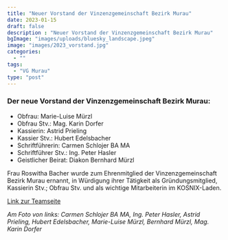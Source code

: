 ```yaml
---
title: "Neuer Vorstand der Vinzenzgemeinschaft Bezirk Murau"
date: 2023-01-15
draft: false
description : "Neuer Vorstand der Vinzenzgemeinschaft Bezirk Murau"
bgImage: "images/uploads/bluesky_landscape.jpeg"
image: "images/2023_vorstand.jpg"
categories: 
  - ""
tags:
  - "VG Murau"
type: "post"
---
```


 <!--more-->
### Der neue Vorstand der Vinzenzgemeinschaft Bezirk Murau:
- Obfrau: Marie-Luise Mürzl
- Obfrau Stv.: Mag. Karin Dorfer
- Kassierin: Astrid Prieling
- Kassier Stv.: Hubert Edelsbacher
- Schriftführerin: Carmen Schlojer BA MA
- Schriftführer Stv.: Ing. Peter Hasler
- Geistlicher Beirat: Diakon Bernhard Mürzl 

Frau Roswitha Bacher wurde zum Ehrenmitglied der Vinzenzgemeinschaft Bezirk Murau ernannt, in Würdigung ihrer Tätigkeit als Gründungsmitglied, Kassierin Stv.; Obfrau Stv. und als wichtige Mitarbeiterin im KOSNIX-Laden.

[Link zur Teamseite](https://www.vinzi-wuestenrose.at/about/)

  
*Am Foto von links: Carmen Schlojer BA MA, Ing. Peter Hasler, Astrid Prieling, Hubert Edelsbacher, Marie-Luise Mürzl, Bernhard Mürzl, Mag. Karin Dorfer*